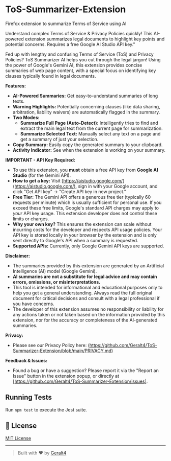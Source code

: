 # ToS-Summarizer-Extension
Firefox extension to summarize Terms of Service using AI

Understand complex Terms of Service & Privacy Policies quickly! This AI-powered extension summarizes legal documents to highlight key points and potential concerns. Requires a free Google AI Studio API key."


Fed up with lengthy and confusing Terms of Service (ToS) and Privacy Policies? ToS Summarizer AI helps you cut through the legal jargon!
Using the power of Google's Gemini AI, this extension provides concise summaries of web page content, with a special focus on identifying key clauses typically found in legal documents.

**Features:**

*   **AI-Powered Summaries:** Get easy-to-understand summaries of long texts.
*   **Warning Highlights:** Potentially concerning clauses (like data sharing, arbitration, liability waivers) are automatically flagged in the summary.
*   **Two Modes:**
    *   **Summarize Full Page (Auto-Detect):** Intelligently tries to find and extract the main legal text from the current page for summarization.
    *   **Summarize Selected Text:** Manually select any text on a page and get a summary of just your selection.
*   **Copy Summary:** Easily copy the generated summary to your clipboard.
*   **Activity Indicator:** See when the extension is working on your summary.

**IMPORTANT - API Key Required:**

*   To use this extension, you **must** obtain a free API key from **Google AI Studio** (for the Gemini API).
*   **How to get a key:** Visit [https://aistudio.google.com/](https://aistudio.google.com/), sign in with your Google account, and click "Get API key" -> "Create API key in new project."
*   **Free Tier:** The Gemini API offers a generous free tier (typically 60 requests per minute) which is usually sufficient for personal use. If you exceed these free limits, Google's standard API charges may apply to *your* API key usage. This extension developer does not control these limits or charges.
*   **Why your own key?** This ensures the extension can scale without incurring costs for the developer and respects API usage policies. Your API key is stored locally in your browser by the extension and is only sent directly to Google's API when a summary is requested.
*   **Supported APIs:** Currently, only Google Gemini API keys are supported.

**Disclaimer:**

*   The summaries provided by this extension are generated by an Artificial Intelligence (AI) model (Google Gemini).
*   **AI summaries are not a substitute for legal advice and may contain errors, omissions, or misinterpretations.**
*   This tool is intended for informational and educational purposes only to help you get a general understanding. Always read the full original document for critical decisions and consult with a legal professional if you have concerns.
*   The developer of this extension assumes no responsibility or liability for any actions taken or not taken based on the information provided by this extension, nor for the accuracy or completeness of the AI-generated summaries.

**Privacy:**

*   Please see our Privacy Policy here: (https://github.com/Geralt4/ToS-Summarizer-Extension/blob/main/PRIVACY.md)

**Feedback & Issues:**

*   Found a bug or have a suggestion? Please report it via the "Report an Issue" button in the extension popup, or directly at [https://github.com/Geralt4/ToS-Summarizer-Extension/issues].
## Running Tests

Run `npm test` to execute the Jest suite.


## 🔖 License

[MIT License](https://opensource.org/licenses/MIT)

---

> Built with ❤️ by [Geralt4](https://github.com/Geralt4)


